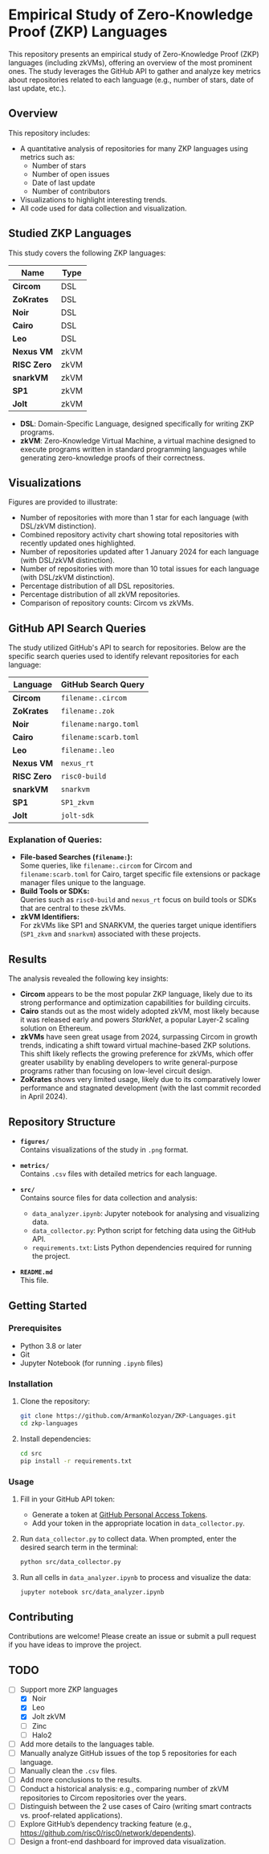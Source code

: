 # Empirical Study of Zero-Knowledge Proof (ZKP) Languages

This repository presents an empirical study of Zero-Knowledge Proof (ZKP) languages (including zkVMs), offering an overview of the most prominent ones. The study leverages the GitHub API to gather and analyze key metrics about repositories related to each language (e.g., number of stars, date of last update, etc.).

## Overview

This repository includes:

- A quantitative analysis of repositories for many ZKP languages using metrics such as:
  - Number of stars
  - Number of open issues
  - Date of last update
  - Number of contributors
- Visualizations to highlight interesting trends.
- All code used for data collection and visualization.

## Studied ZKP Languages

This study covers the following ZKP languages:

| Name          | Type |
| ------------- | ---- |
| **Circom**    | DSL  |
| **ZoKrates**  | DSL  |
| **Noir**      | DSL  |
| **Cairo**     | DSL  |
| **Leo**       | DSL  |
| **Nexus VM**  | zkVM |
| **RISC Zero** | zkVM |
| **snarkVM**   | zkVM |
| **SP1**       | zkVM |
| **Jolt**      | zkVM |

- **DSL**: Domain-Specific Language, designed specifically for writing ZKP programs.
- **zkVM**: Zero-Knowledge Virtual Machine, a virtual machine designed to execute programs written in standard programming languages while generating zero-knowledge proofs of their correctness.

## Visualizations

Figures are provided to illustrate:

- Number of repositories with more than 1 star for each language (with DSL/zkVM distinction).
- Combined repository activity chart showing total repositories with recently updated ones highlighted.
- Number of repositories updated after 1 January 2024 for each language (with DSL/zkVM distinction).
- Number of repositories with more than 10 total issues for each language (with DSL/zkVM distinction).
- Percentage distribution of all DSL repositories.
- Percentage distribution of all zkVM repositories.
- Comparison of repository counts: Circom vs zkVMs.

## GitHub API Search Queries

The study utilized GitHub's API to search for repositories. Below are the specific search queries used to identify relevant repositories for each language:

| Language         | GitHub Search Query             |
|------------------|---------------------------------|
| **Circom**       | `filename:.circom`              |
| **ZoKrates**     | `filename:.zok`                 |
| **Noir**         | `filename:nargo.toml`           |
| **Cairo**        | `filename:scarb.toml`           |
| **Leo**          | `filename:.leo`                 |
| **Nexus VM**     | `nexus_rt`                      |
| **RISC Zero**    | `risc0-build`                   |
| **snarkVM**      | `snarkvm`                       |
| **SP1**          | `SP1_zkvm`                      |
| **Jolt**         | `jolt-sdk`                      |

### Explanation of Queries:

- **File-based Searches (`filename:`):**  
  Some queries, like `filename:.circom` for Circom and `filename:scarb.toml` for Cairo, target specific file extensions or package manager files unique to the language.
- **Build Tools or SDKs:**  
  Queries such as `risc0-build`  and `nexus_rt` focus on build tools or SDKs that are central to these zkVMs.
- **zkVM Identifiers:**  
  For zkVMs like SP1 and SNARKVM, the queries target unique identifiers (`SP1_zkvm` and `snarkvm`) associated with these projects.

## Results

The analysis revealed the following key insights:

- **Circom** appears to be the most popular ZKP language, likely due to its strong performance and optimization capabilities for building circuits.
- **Cairo** stands out as the most widely adopted zkVM, most likely because it was released early and powers *StarkNet*, a popular Layer-2 scaling solution on Ethereum.
- **zkVMs** have seen great usage from 2024, surpassing Circom in growth trends, indicating a shift toward virtual machine-based ZKP solutions. This shift likely reflects the growing preference for zkVMs, which offer greater usability by enabling developers to write general-purpose programs rather than focusing on low-level circuit design.
- **ZoKrates** shows very limited usage, likely due to its comparatively lower performance and stagnated development (with the last commit recorded in April 2024).

## Repository Structure

- **`figures/`**  
  Contains visualizations of the study in `.png` format.
- **`metrics/`**  
  Contains `.csv` files with detailed metrics for each language.

- **`src/`**  
  Contains source files for data collection and analysis:

  - `data_analyzer.ipynb`: Jupyter notebook for analysing and visualizing data.
  - `data_collector.py`: Python script for fetching data using the GitHub API.
  - `requirements.txt`: Lists Python dependencies required for running the project.

- **`README.md`**  
  This file.

## Getting Started

### Prerequisites

- Python 3.8 or later
- Git
- Jupyter Notebook (for running `.ipynb` files)

### Installation

1. Clone the repository:
   ```bash
   git clone https://github.com/ArmanKolozyan/ZKP-Languages.git
   cd zkp-languages
   ```
2. Install dependencies:
   ```bash
   cd src
   pip install -r requirements.txt
   ```

### Usage

1. Fill in your GitHub API token:

   - Generate a token at [GitHub Personal Access Tokens](https://github.com/settings/tokens).
   - Add your token in the appropriate location in `data_collector.py`.

2. Run `data_collector.py` to collect data. When prompted, enter the desired search term in the terminal:

   ```bash
   python src/data_collector.py
   ```

3. Run all cells in `data_analyzer.ipynb` to process and visualize the data:
   ```bash
   jupyter notebook src/data_analyzer.ipynb
   ```

## Contributing

Contributions are welcome! Please create an issue or submit a pull request if you have ideas to improve the project.

## TODO

- [ ] Support more ZKP languages 
  - [x] Noir
  - [x] Leo
  - [x] Jolt zkVM
  - [ ] Zinc
  - [ ] Halo2
- [ ] Add more details to the languages table.  
- [ ] Manually analyze GitHub issues of the top 5 repositories for each language.  
- [ ] Manually clean the `.csv` files.  
- [ ] Add more conclusions to the results.
- [ ] Conduct a historical analysis: e.g., comparing number of zkVM repositories to Circom repositories over the years.
- [ ] Distinguish between the 2 use cases of Cairo (writing smart contracts vs. proof-related applications).
- [ ] Explore GitHub’s dependency tracking feature (e.g., https://github.com/risc0/risc0/network/dependents).
- [ ] Design a front-end dashboard for improved data visualization.
